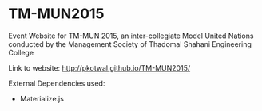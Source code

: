# TM-MUN2015

Event Website for TM-MUN 2015, an inter-collegiate Model United Nations conducted by the Management Society of Thadomal Shahani Engineering College

Link to website: http://pkotwal.github.io/TM-MUN2015/

External Dependencies used:
- Materialize.js
